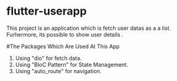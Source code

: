 # flutter-userapp

This project is an application which is fetch user datas as a a list. Furhermore, its possible to show user details . 

#The Packages Which Are Used At This App
1) Using "dio" for fetch data.
2) Using "BloC Pattern" for State Management.
3) Using "auto_route" for navigation.

